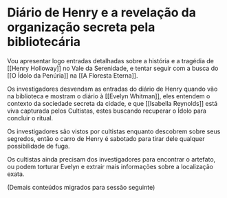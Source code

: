
# Diário de Henry e a revelação da organização secreta pela bibliotecária
Vou apresentar logo entradas detalhadas sobre a história e a tragédia de [[Henry Holloway]] no Vale da Serenidade, e tentar seguir com a busca do [[O Ídolo da Penúria]] na [[A Floresta Eterna]].

Os investigadores desvendam as entradas do diário de Henry quando vão na biblioteca e mostram o diário à [[Evelyn Whitman]], eles entendem o contexto da sociedade secreta da cidade, e que [[Isabella Reynolds]] está viva capturada pelos Cultistas, estes buscando recuperar o Ídolo para concluir o ritual.

Os investigadores são vistos por cultistas enquanto descobrem sobre seus segredos, então o carro de Henry é sabotado para tirar dele qualquer possibilidade de fuga.

Os cultistas ainda precisam dos investigadores para encontrar o artefato, ou podem torturar Evelyn e extrair mais informações sobre a localização exata.

(Demais conteúdos migrados para sessão seguinte)


